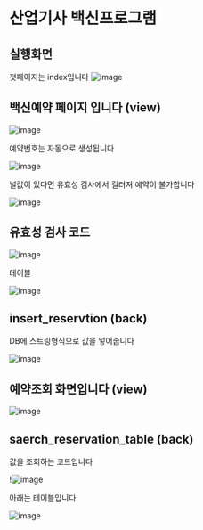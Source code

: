 # 산업기사 백신프로그램 

## 실행화면

첫페이지는 index입니다
![image](https://user-images.githubusercontent.com/97486300/201933964-95e6818c-ef02-4269-a3d0-e583330e23f4.png)

## 백신예약 페이지 입니다 (view)

![image](https://user-images.githubusercontent.com/97486300/201939691-0f622693-0127-4424-9bf1-a68d47c9bfb3.png)

예약번호는 자동으로 생성됩니다

![image](https://user-images.githubusercontent.com/97486300/201939997-58557681-265c-42f1-a2c5-2ee58248c90e.png)

널값이 있다면 유효성 검사에서 걸러져 예약이 불가합니다


![image](https://user-images.githubusercontent.com/97486300/201940154-1893a131-5bd7-41e7-90e0-b43cb4e69da9.png)

## 유효성 검사 코드


![image](https://user-images.githubusercontent.com/97486300/201940407-224e48bb-4bd0-4ced-8ed2-15239c9e2255.png)


테이블

![image](https://user-images.githubusercontent.com/97486300/201940761-01d48cb9-1a07-429e-8276-be2d59a86ef4.png)


## insert_reservtion (back)

DB에 스트링형식으로 값을 넣어줍니다


![image](https://user-images.githubusercontent.com/97486300/201942020-4057b812-b20c-41ef-81ff-f447defc599d.png)


## 예약조회 화면입니다 (view)

![image](https://user-images.githubusercontent.com/97486300/201938986-e0b788f6-c50d-4983-ba92-337e30a13883.png)

## saerch_reservation_table (back)

값을 조회하는 코드입니다

!![image](https://user-images.githubusercontent.com/97486300/201941578-8ad1a3a9-7188-4aca-bd21-74462719ebb5.png)

아래는 테이블입니다

![image](https://user-images.githubusercontent.com/97486300/201843491-b3cd5464-721e-4bfb-bcde-2f7c2813ca21.png)

